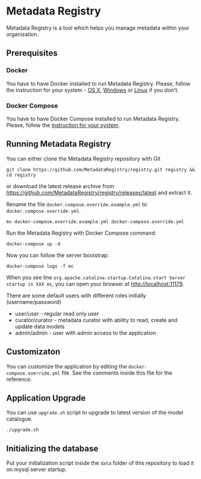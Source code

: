 # Metadata Registry

Metadata Registry is a tool which helps you manage metadata within your organization.

## Prerequisites

### Docker

You have to have Docker installed to run Metadata Registry. Please, follow the instruction for your system - [OS X](https://docs.docker.com/docker-for-mac/),
[Windows](https://docs.docker.com/docker-for-windows/) or [Linux](https://docs.docker.com/engine/getstarted/step_one/#docker-for-linux) if you don't.

### Docker Compose
You have to have Docker Compose installed to run Metadata Registry. Please, follow the [instruction for your system](https://docs.docker.com/compose/install/).

## Running Metadata Registry

You can either clone the Metadata Registry repository with Git

```shell
git clone https://github.com/MetadataRegistry/registry.git registry && cd registry
```

or download the latest release archive from https://github.com/MetadataRegistry/registry/releases/latest
and extract it.

Rename the file `docker.compose.override.example.yml` to `docker.compose.override.yml`.

```shell
mv docker-compose.override.example.yml docker-compose.override.yml 
```

Run the Metadata Registry with Docker Compose command:

```shell
docker-compose up -d
```

Now you can follow the server bootstrap:

```shell
docker-compose logs -f mc
```

When you see line `org.apache.catalina.startup.Catalina.start Server startup in XXX ms`, you can open your browser at
[http://localhost:11179](http://localhost:11179).

There are some default users with different roles initially (username/password)
  * user/user - regular read only user
  * curator/curator - metadata curator with ability to read, create and update data models
  * admin/admin - user with admin access to the application

## Customizaton
You can customize the application by editing the `docker-compose.override.yml` file. See the comments inside this file for the
reference.

## Application Upgrade
You can use `upgrade.sh` script to upgrade to latest version of the model catalogue.

```
./upgrade.sh
```

## Initializing the database
Put your initialization script inside the `data` folder of this repository to load it on mysql server startup.
